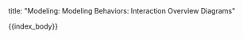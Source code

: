 <frontmatter>
title: "Modeling: Modeling Behaviors: Interaction Overview Diagrams"
</frontmatter>

{{index_body}}
